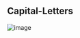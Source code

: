 ## Capital-Letters
![image](https://github.com/Nazgul-Racber/Capital-Letters/assets/119047722/fcd06240-3f07-4228-83c7-6c012b290ab4)

